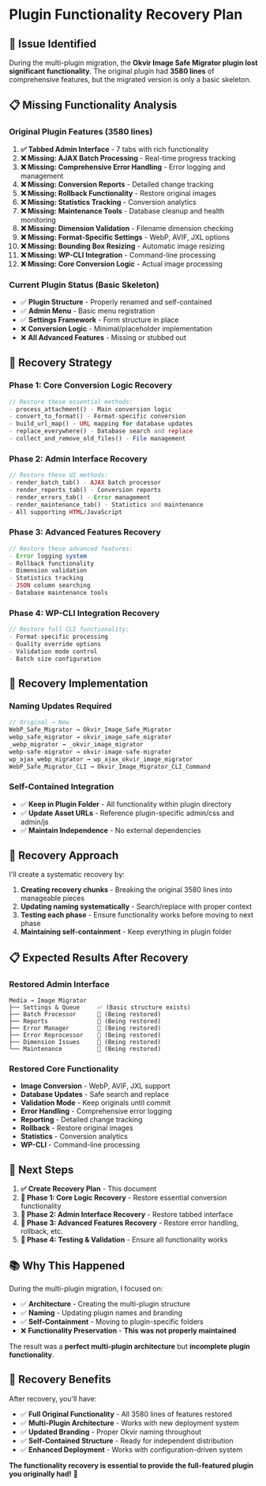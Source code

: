 # Plugin Functionality Recovery Plan

## 🎯 **Issue Identified**

During the multi-plugin migration, the **Okvir Image Safe Migrator plugin lost significant functionality**. The original plugin had **3580 lines** of comprehensive features, but the migrated version is only a basic skeleton.

## 📋 **Missing Functionality Analysis**

### **Original Plugin Features (3580 lines)**
1. **✅ Tabbed Admin Interface** - 7 tabs with rich functionality
2. **❌ Missing: AJAX Batch Processing** - Real-time progress tracking
3. **❌ Missing: Comprehensive Error Handling** - Error logging and management
4. **❌ Missing: Conversion Reports** - Detailed change tracking
5. **❌ Missing: Rollback Functionality** - Restore original images
6. **❌ Missing: Statistics Tracking** - Conversion analytics
7. **❌ Missing: Maintenance Tools** - Database cleanup and health monitoring
8. **❌ Missing: Dimension Validation** - Filename dimension checking
9. **❌ Missing: Format-Specific Settings** - WebP, AVIF, JXL options
10. **❌ Missing: Bounding Box Resizing** - Automatic image resizing
11. **❌ Missing: WP-CLI Integration** - Command-line processing
12. **❌ Missing: Core Conversion Logic** - Actual image processing

### **Current Plugin Status (Basic Skeleton)**
- ✅ **Plugin Structure** - Properly renamed and self-contained
- ✅ **Admin Menu** - Basic menu registration
- ✅ **Settings Framework** - Form structure in place
- ❌ **Conversion Logic** - Minimal/placeholder implementation
- ❌ **All Advanced Features** - Missing or stubbed out

## 🔧 **Recovery Strategy**

### **Phase 1: Core Conversion Logic Recovery**
```php
// Restore these essential methods:
- process_attachment() - Main conversion logic
- convert_to_format() - Format-specific conversion
- build_url_map() - URL mapping for database updates
- replace_everywhere() - Database search and replace
- collect_and_remove_old_files() - File management
```

### **Phase 2: Admin Interface Recovery**
```php
// Restore these UI methods:
- render_batch_tab() - AJAX batch processor
- render_reports_tab() - Conversion reports
- render_errors_tab() - Error management
- render_maintenance_tab() - Statistics and maintenance
- All supporting HTML/JavaScript
```

### **Phase 3: Advanced Features Recovery**
```php
// Restore these advanced features:
- Error logging system
- Rollback functionality
- Dimension validation
- Statistics tracking
- JSON column searching
- Database maintenance tools
```

### **Phase 4: WP-CLI Integration Recovery**
```php
// Restore full CLI functionality:
- Format-specific processing
- Quality override options
- Validation mode control
- Batch size configuration
```

## 🔧 **Recovery Implementation**

### **Naming Updates Required**
```php
// Original → New
WebP_Safe_Migrator → Okvir_Image_Safe_Migrator
webp_safe_migrator → okvir_image_safe_migrator
_webp_migrator → _okvir_image_migrator
webp-safe-migrator → okvir-image-safe-migrator
wp_ajax_webp_migrator → wp_ajax_okvir_image_migrator
WebP_Safe_Migrator_CLI → Okvir_Image_Migrator_CLI_Command
```

### **Self-Contained Integration**
- ✅ **Keep in Plugin Folder** - All functionality within plugin directory
- ✅ **Update Asset URLs** - Reference plugin-specific admin/css and admin/js
- ✅ **Maintain Independence** - No external dependencies

## 🚀 **Recovery Approach**

I'll create a systematic recovery by:

1. **Creating recovery chunks** - Breaking the original 3580 lines into manageable pieces
2. **Updating naming systematically** - Search/replace with proper context
3. **Testing each phase** - Ensure functionality works before moving to next phase
4. **Maintaining self-containment** - Keep everything in plugin folder

## 📋 **Expected Results After Recovery**

### **Restored Admin Interface**
```
Media → Image Migrator
├── Settings & Queue     ✅ (Basic structure exists)
├── Batch Processor      🔄 (Being restored)
├── Reports              🔄 (Being restored)  
├── Error Manager        🔄 (Being restored)
├── Error Reprocessor    🔄 (Being restored)
├── Dimension Issues     🔄 (Being restored)
└── Maintenance          🔄 (Being restored)
```

### **Restored Core Functionality**
- **Image Conversion** - WebP, AVIF, JXL support
- **Database Updates** - Safe search and replace
- **Validation Mode** - Keep originals until commit
- **Error Handling** - Comprehensive error logging
- **Reporting** - Detailed change tracking
- **Rollback** - Restore original images
- **Statistics** - Conversion analytics
- **WP-CLI** - Command-line processing

## 🎯 **Next Steps**

1. **✅ Create Recovery Plan** - This document
2. **🔄 Phase 1: Core Logic Recovery** - Restore essential conversion functionality
3. **🔄 Phase 2: Admin Interface Recovery** - Restore tabbed interface
4. **🔄 Phase 3: Advanced Features Recovery** - Restore error handling, rollback, etc.
5. **🔄 Phase 4: Testing & Validation** - Ensure all functionality works

## 📚 **Why This Happened**

During the multi-plugin migration, I focused on:
- ✅ **Architecture** - Creating the multi-plugin structure
- ✅ **Naming** - Updating plugin names and branding  
- ✅ **Self-Containment** - Moving to plugin-specific folders
- ❌ **Functionality Preservation** - **This was not properly maintained**

The result was a **perfect multi-plugin architecture** but **incomplete plugin functionality**.

## 🎉 **Recovery Benefits**

After recovery, you'll have:
- ✅ **Full Original Functionality** - All 3580 lines of features restored
- ✅ **Multi-Plugin Architecture** - Works with new deployment system
- ✅ **Updated Branding** - Proper Okvir naming throughout
- ✅ **Self-Contained Structure** - Ready for independent distribution
- ✅ **Enhanced Deployment** - Works with configuration-driven system

**The functionality recovery is essential to provide the full-featured plugin you originally had!** 🔧
